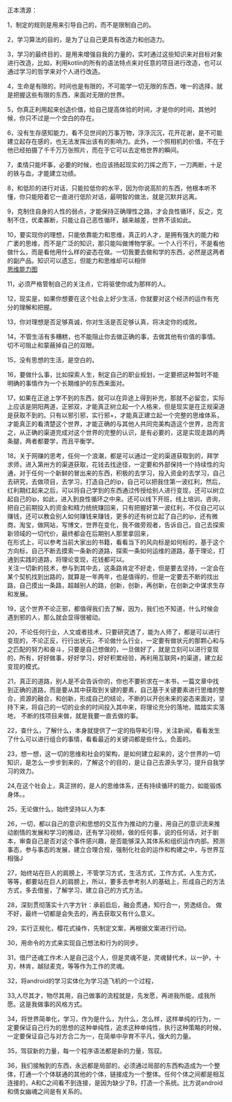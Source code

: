正本清源：    

1，制定的规则是用来引导自己的，而不是限制自己的。    

2，学习算法的目的，是为了让自己更具有改造力和创造力。    

3，学习的最终目的，是用来增强自我的力量的，实时通过这些知识来对目标对象进行改造，比如，利用kotlin的所有的语法特点来对任意的项目进行改造，也可以通过学习的哲学来对个人进行改造。    

4，生命是有限的，时间也是有限的，不可能学一切无限的东西，唯一的选择，就是把握这些有限的东西，来面对无限的世界。    

5，你真正利用起来创造价值，给自己提高体验的时间，才是你的时间，其他时候，你只不过是一个空白的存在。     

6，没有生存感知能力，看不见世间的万事万物，浮浮沉沉，花开花谢，是不可能建立起存在感的，也无法发挥出该有的影响力。此外，一个照相机的价值，不在于他已经拍摄了千千万万张照片，而在于它可以去定格世界的瞬间。    

7，柔情只能坏事，必要的时候，也应该扬起现实的刀挥之而下，一刀两断，十足的铁与血，才能建立功绩。       

8，和低阶的进行对话，只能拉低你的水平，因为你说高阶的东西，他根本听不懂，你只能陪着它一直进行低阶对话，最明智的做法，就是沉默并远离。    

9，克制住自身的人性的弱点，才能保持正确理性之路，才会良性循环，反之，克制不住，优柔寡断，只能让自己恶性循环，越来越差，世界不该如此。     

10，要实现你的理想，只能依靠能力和思维，真正的人才，是拥有强大的能力和广袤的思维，而不是广泛的知识，那只能叫做博物学家。一个人行不行，不是看他做什么，而是看他用什么样的姿态在做。一切我要去做和学的东西，必然是这两者的副产品。知识可以遗忘，但能力和思维却可以相伴         
[思维能力图](https://github.com/booklibrary16/SafeguardWorld/blob/master/StrongAgain/TeachTW/FollowMeU/ThinkPic.md)      

11，必须严格管制自己的关注点，它将驱使你成为那样的人。     

12，现实是，如果你想要在这个社会上好少生活，你就要对这个经济的运作有充分的理解和把握。      

13，你对理想是否足够真诚，你对生活是否足够认真，将决定你的成败。     

14，不管生活有多糟糕，也不能阻止你去做正确的事，去做其他有价值的事情。切不可阻止和蒙蔽掉自己的双眼。      

15，没有思想的生活，是空白的。     

16，要做什么事，比如探索人生，制定自己的职业规划，一定要把这种暂时不能明确的事情作为一个长期维护的东西来面对。      

17，如果在正途上学不到的东西，就可以在异途上得到补充，那就不必留恋，实际上应该是阴阳两道，正邪双，才能真正树立起一个人格来，但是现实是在正规渠道是获取不到的。只有以邪引邪，实行邪+，才能真正建立起一个完整的思维体系，才能真正的看清楚这个世界，才能正确的与其他人共同完美构造这个世界，总而言之，从正确的渠道完成对这个世界的完整的认识，是有必要的，这是实现走路的两条腿，两者都要学，而且平衡学。    

18，关于网赚的思考，任何一个浪潮，都是可以通过一定的渠道获取到的，拜学求师，进入第卅方的渠道获取，花钱去找途径，一定要和外部保持一个持续性的沟通，对于任何一个新鲜的冒出来的东西，积极的去学习，投入资金的去学习，自己去研究，去做项目，去学习，打造自己的ip，自己可以把我住第一波红利，然后，红利期红起来之后，可以将自己学到的东西通过传授给别人进行变现，还可以树立起自己的ip，如此，进入到良性循环之中来。还可以线下开班，线上培训，咨询，把自己前期投入的资金和精力统统赚回来，只有把握好第一波红利，不仅自己可以赚钱，还可以教会别人如何赚钱来赚钱，更多的还有树立起了自己的ip，还有微商，淘宝，做网站，写博文，世界在变化，我不做旁观者，告诉自己，自己去探索新领域的一切代价，最终都会在后期别人那里拿回来，       
在形式上，可以参考当前大家出的书籍，看看当下的风向标是如何标的，基于这个方向标，自己不断去摸索一条新的道路，探索一条如何运维的道路，基于理论，打通到实践的道路，将理论变现，花钱都可以。      
关注一切新的技术，参与到其中去，这条路肯定不好走，但是要去坚持，一定会在某个契机找到出路的，就算是一年两年，也是值得的，但是一定要去不断的找出路，自己摸出一条路，超越别人的路，创新，创新，再创新，在创新之中谋求生存和发展。    

19，这个世界不论正邪，都值得我们去了解，因为，我们也不知道，什么时候会遇到邪的人，那么就会显得很被动。        

20，不论任何行业，人文或者技术，只要研究透了，能为人师了，都是可以进行变现的，不论正反，行行出状元，不论做什么行业，一定要有做状元的那颗心和与之匹配的努力和奋斗，只要是自己想做的，一旦做好了，就是立刻可以进行变现的，所有，好好做事，好好学习，好好积累经验，再利用互联网+的渠道，建立起变现的模式。     

21，真正的道路，别人是不会告诉你的，你也不要祈求在一本书，一篇文章中找到正确的道路，而是要从其中获取到关键的要素，自己基于关键要素进行思维的整合，资源的融合，和创新，形成自己的结论，不断的以开创未来的姿态来面对，坚持下来，将自己的一切的业余的时间投入其中来，将理论充分的落地，踏踏实实落地， 不断的找项目来做，就是我要一直去做的事。

22，查什么，了解什么，本身就提供了一定的指导和引导，关注新闻，看看发生了什么可以进行组合的事情，看看最近的关键词都是些什么，负面的。     

23，想一想，这一切的思维和社会的架构，是如何建立起来的，这个世界的一切知识，是怎么一步步到来的，了解这个的目的，是让自己去源头学习，提升自我学习的效力。     

24,在这个社会上，真正拼的，是人的思维体系，还有持续循环的能力，如能锻炼身体。。    

25，无论做什么，始终坚持以人为本

26，一切，都以自己的意识和思想的交互作为推动的力量，用自己的意识流来推动剧情的发展和学习的推动，还有学习视频，做的任何事，说的任何话，对于剧本，审查自己是否对这个事件感兴趣，是否能够深入其体系和组织运作内部。预测事态，参与事态的发展，建立合理合规，强制化社会的运作和构建之中，与世界互相强J     

27，始终站在巨人的肩膀上，不管学习方式，生活方式，工作方式，人生方式，等等，都要站在巨人的肩膀上，所以，要多去参考别人的基础上，形成自己的方法方式，多去借鉴，了解学习，建立自己的方式方法。

28，深刻贯彻落实十六字方针：承前启后，融会贯通，知行合一，劳逸结合。 做不好，最终一切都是会失去的，再去获取又有什么意义。              

29，实行正规化，樱花式操作，先制定文案，再根据文案进行行动。

30，用命令的方式来实现自己想法和行为的同步。    

31，借尸还魂工作术:人是自己这个人，但是灵魂不是，灵魂替代术，以一护，十刃，林肯，越狱麦克，等等作为工作的灵魂。      

32，将android的学习实体化为学习造飞机的一个过程，      

33,人尽其才，物尽其用，自己做事的流程就是，先发愿，再进我所能，成我所愿。这是我做事的风格方式。                

34，将世界简单化，学习，作为是什么，为什么，怎么样，这样单纯的行为，一定要保证自己行为的思想的这种单纯性，追求这种单纯性，执行这种策略的时候，一定要保证自己与对方合二为一，在简单中孕育不平凡，强大的力量。

35，驾驭新的力量，每一个程序语法都是新的力量，驾驭。      

36，我们接触到的东西，永远都是局部的，必须通过局部的东西构造成为一个整体，打通一个个体联通的其他的个体，链接成为一个整体。任何个体之间都是相互连接的，A和C之间看不到连接，是因为缺少了B，打造一个系统。比方说android和倩女幽魂之间是有关系的。    



